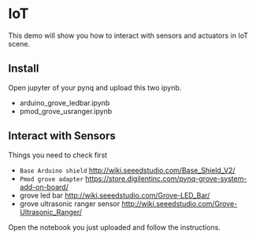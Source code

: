 # IoT
This demo will show you how to interact with sensors and actuators in IoT scene.

## Install
Open jupyter of your pynq and upload this two ipynb.
- arduino_grove_ledbar.ipynb
- pmod_grove_usranger.ipynb

## Interact with Sensors
Things you need to check first

- `Base Arduino shield` http://wiki.seeedstudio.com/Base_Shield_V2/
- `Pmod grove adapter` https://store.digilentinc.com/pynq-grove-system-add-on-board/
- grove led bar http://wiki.seeedstudio.com/Grove-LED_Bar/
- grove ultrasonic ranger sensor http://wiki.seeedstudio.com/Grove-Ultrasonic_Ranger/

Open the notebook you just uploaded and follow the instructions.